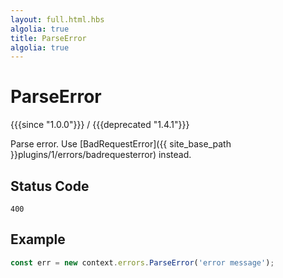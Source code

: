 ```yaml
---
layout: full.html.hbs
algolia: true
title: ParseError
algolia: true
---
```


# ParseError 

{{{since "1.0.0"}}} / {{{deprecated "1.4.1"}}}

Parse error. Use [BadRequestError]({{ site_base_path }}plugins/1/errors/badrequesterror) instead.

## Status Code

`400`

## Example

```js
const err = new context.errors.ParseError('error message');
```
